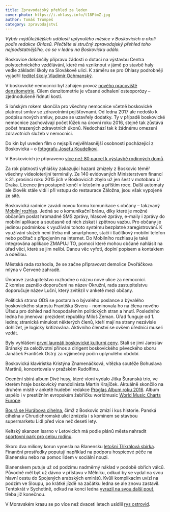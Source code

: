```yaml
---
title: Zpravodajský přehled za leden
cover-photo: https://i.ohlasy.info/t18FtmZ.jpg
author: Tomáš Trumpeš
category: zpravodajství
---
```


*Výběr nejdůležitějších událostí uplynulého měsíce v Boskovicích a okolí podle redakce Ohlasů. Přečtěte si stručný zpravodajský přehled toho nejpodstatnějšího, co se v lednu na Boskovicku událo.*

Boskovice dokončily přípravu žádosti o dotaci na výstavbu Centra polytechnického vzdělávání, které má vzniknout v jámě po stavbě haly vedle základní školy na Slovákově ulici. K záměru se pro Ohlasy podrobněji vyjádřil [ředitel školy Vladimír Ochmanský](http://www.ohlasy.info/clanky/2017/01/rozhovor-ochmansky.html).

V boskovické nemocnici byl zahájen provoz [nového pracoviště denzitometrie](http://boskovice.cz/zahajeni-provozu-denzitometru/d-29958/p1=1019). Cílem denzitometrie je včasné odhalení osteoporózy – zjednodušeně řídnutí kostí.

S loňským rokem skončila pro všechny nemocnice včetně boskovické platnost smluv se zdravotními pojišťovnami. Od ledna 2017 ale nedošlo k podpisu nových smluv, pouze se uzavřely dodatky. Ty v případě boskovické nemocnice zachovávají počet lůžek na úrovni roku 2016, stejně tak zůstává počet hrazených zdravotních úkonů. Nedochází tak k žádnému omezení zdravotních služeb v nemocnici.

Do kin byl uveden film o nejspíš nejvěhlasnější osobnosti pocházející z Boskovicka – o [fotografu Josefu Koudelkovi](http://www.ohlasy.info/clanky/2017/01/koudelka-dokument.html).

V Boskovicích je připraveno [více než 80 parcel k výstavbě rodinných domů](http://www.ohlasy.info/clanky/2017/01/realitni-boom.html).

Za rok platnosti vyhlášky zakazující hazard zmizely z Boskovic téměř všechny videoloterijní terminály. Ze 140 evidovaných Ministerstvem financí k 31. prosinci roku 2015 jich v Boskovicích zbylo už jen šest v motobaru U Draka. Licence jim postupně končí v letošním a příštím roce. Další automaty ale člověk stále vidí i při vstupu do restaurace Záložna, jsou však vypojené ze sítě.

Boskovická radnice zavádí novou formu komunikace s občany – takzvaný [Mobilní rozhlas](http://boskovice.cz/mobilni-rozhlas-je-vam-kdispozici/d-30088/p1=1019). Jedná se o komunikační bránu, díky které je možné občanům poslat hromadné SMS zprávy, hlasové zprávy, e-maily i zprávy do mobilní aplikace a současně od nich získat i zpětnou vazbu. Pro občany je jedinou podmínkou k využívání tohoto systému bezplatné zaregistrování. K využívání služeb není třeba mít smartphone, stačí i tlačítkový mobilní telefon nebo počítač s připojením na internet. Do Mobilního rozhlasu je také integrována aplikace ZMAPUJ TO, pomocí které mohou občané nahlásit na úřad věci, které se jim nelíbí. Danou věc vyfotí, doplní popisem a kontaktem a odešlou.

Městská rada rozhodla, že se začne připravovat demolice Dvořáčkova mlýna v Červené zahradě.

Únorové zastupitelstvo rozhodne o názvu nové ulice za nemocnicí. Z komise zaznělo doporučení na název Okružní, rada zastupitelstvu doporučuje název Luční, který zvítězil v anketě mezi občany.

Politická strana ODS se postarala o bývalého poslance a bývalého boskovického starostu Františka Siveru – nominovala ho na člena nového Úřadu pro dohled nad hospodařením politických stran a hnutí. Posledního ledna ho jmenoval prezident republiky Miloš Zeman. Úřad funguje od 1. ledna; stranická minulost některých členů, kteří mají na strany nezávisle dohlížet, je logicky kritizována. Aktivního členství se ovšem úředníci museli vzdát.

Byly vyhlášeni [první laureáti boskovické kulturní ceny](http://boskovice.cz/jaroslav-bransky-a-frantisek-ostry-obdrzeli-cenu-mesta-za-kulturu/d-30038/p1=1019). Stali se jimi Jaroslav Bránský za celoživotní přínos a dirigent boskovického pěveckého sboru Janáček František Ostrý za výjimečný počin uplynulého období.

Boskovická klavíristka Kristýna Znamenáčková, vítězka soutěže Bohuslava Martinů, koncertovala v pražském Rudolfinu.

Ocenění sbírá album Divé husy, které vloni vydalo Jitka Šuranská trio, ve kterém hraje boskovický mandolinista Martin Krajíček. Aktuálně skončilo na druhém místě v anketě hudební redakce [Proglas Album roku 2016](https://hudba.proglas.cz/noklasik/alternativni-hudba/anketa-album-roku-2016-prehled-nominovanych/). Album uspělo i v prestižním evropském žebříčku worldmusic [World Music Charts Europe](http://www.wmce.de/Year_2016.html).

[Bourá se Hurábova cihelna](http://boskovice.cz/hurabova-cihelna-mizi/d-30054/p1=1019), čímž z Boskovic zmizí i kus historie. Panská cihelna v Chrudichromské ulici zmizela i s komínem se stavbou supermarketu Lidl před více než deseti lety.

Keltský skanzen Isarno v Letovicích má podle plánů města nahradit [sportovní park pro celou rodinu](http://zrcadlo.net/clanky/Isarno-v-Letovicich-ma-nahradit-sportovni-park-pro-celou-rodinu-3586/).

Skoro dva miliony korun vynesla na Blanensku [letošní Tříkrálová sbírka](http://blanensky.denik.cz/zpravy_region/vytezek-trikralove-sbirky-opet-vzrostl-letos-poputuje-treba-na-hospicovou-peci-20170130.html). Finanční prostředky poputují například na podporu hospicové péče na Blanensku nebo na pomoc lidem v sociální nouzi.

Blanenskem putuje už od podzimu nadměrný náklad v podobě obřích válců. Původně měl být už dávno v přístavu v Mělníku, odkud by se vydal na svou hlavní cestu do Spojených arabských emirátů. Kvůli komplikacím uvízl na podzim ve Sloupu, po krátké jízdě na začátku ledna se ale znovu zastavil. Tentokrát v Sychotíně, odkud na konci ledna [vyrazil na svou další pouť](http://blanensky.denik.cz/zpravy_region/nadmerny-naklad-pro-cementarnu-v-dubaji-po-dvou-mesicich-opustil-blanensko-20170130.html), třeba již konečnou.

V Moravském krasu se po více než dvaceti letech usídlil [rys ostrovid](http://blanensky.denik.cz/zpravy_region/v-moravskem-krasu-se-usidlil-vzacny-rys-ostrovid-po-vic-nez-dvaceti-letech-20170113.html).

